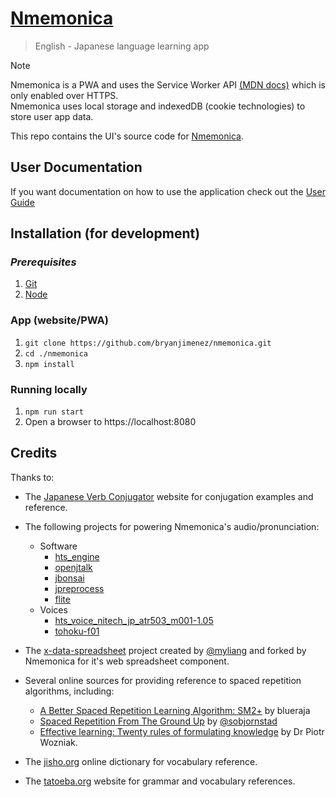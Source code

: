 # [Nmemonica](https://bryanjimenez.github.io/nmemonica)
> English - Japanese language learning app  

> [!Note]  
> Nmemonica is a PWA and uses the Service Worker API [(MDN docs)](https://developer.mozilla.org/en-US/docs/Web/API/Service_Worker_API) which is only enabled over HTTPS.  
> Nmemonica uses local storage and indexedDB (cookie technologies) to store user app data.

This repo contains the UI's source code for [Nmemonica](https://bryanjimenez.github.io/nmemonica).


## User Documentation
If you want documentation on how to use the application check out the [User Guide](https://bryanjimenez.github.io/docs/)

## Installation (for development)
### *Prerequisites*
1. [Git](https://git-scm.com/)
1. [Node](https://nodejs.org)

### App (website/PWA)
1. `git clone https://github.com/bryanjimenez/nmemonica.git` 
1. `cd ./nmemonica`
1. `npm install`

### Running locally
1. `npm run start`
1. Open a browser to https://localhost:8080

## Credits
Thanks to:
 - The [Japanese Verb Conjugator](https://www.japaneseverbconjugator.com/) website for conjugation examples and reference.
 - The following projects for powering Nmemonica's audio/pronunciation:  
    + Software
      - [hts_engine](https://hts-engine.sourceforge.net/)
      - [openjtalk](https://open-jtalk.sourceforge.net/)
      - [jbonsai](https://github.com/jpreprocess/jbonsai)
      - [jpreprocess](https://github.com/jpreprocess/jpreprocess)
      - [flite](https://github.com/festvox/flite)
    + Voices
      - [hts_voice_nitech_jp_atr503_m001-1.05](https://open-jtalk.sourceforge.net)
      - [tohoku-f01](https://github.com/icn-lab/htsvoice-tohoku-f01)

 - The [x-data-spreadsheet](https://github.com/myliang/x-spreadsheet) project created by [@myliang](https://github.com/myliang) and forked by Nmemonica for it's web spreadsheet component.
 - Several online sources for providing reference to spaced repetition algorithms, including:  
    - [A Better Spaced Repetition Learning Algorithm: SM2+](https://www.blueraja.com/blog/477/a-better-spaced-repetition-learning-algorithm-sm2) by blueraja
    - [Spaced Repetition From The Ground Up](https://controlaltbackspace.org/spacing-algorithm/) by [@sobjornstad](https://github.com/sobjornstad)
    - [Effective learning: Twenty rules of formulating knowledge](https://super-memory.com/articles/20rules.htm) by Dr Piotr Wozniak.
 - The [jisho.org](https://jisho.org) online dictionary for vocabulary reference.
 - The [tatoeba.org](https://tatoeba.org) website for grammar and vocabulary references.
